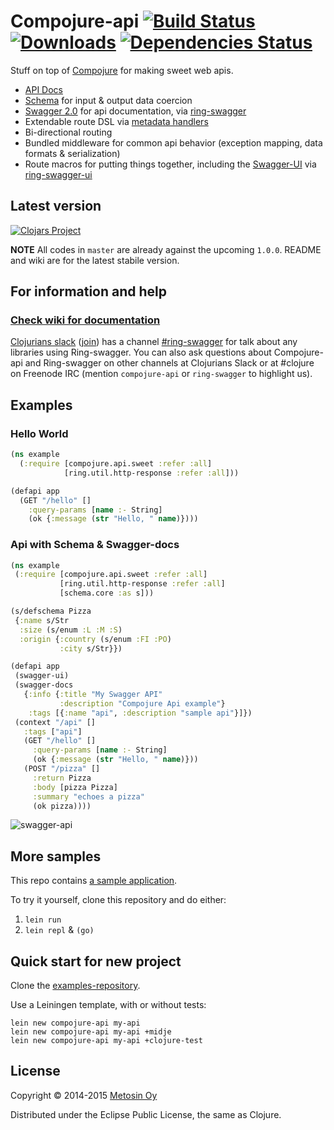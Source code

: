 # Compojure-api [![Build Status](https://api.travis-ci.org/metosin/compojure-api.svg?branch=master)](https://travis-ci.org/metosin/compojure-api) [![Downloads](https://jarkeeper.com/metosin/compojure-api/downloads.svg)](https://jarkeeper.com/metosin/compojure-api) [![Dependencies Status](https://jarkeeper.com/metosin/compojure-api/status.svg)](https://jarkeeper.com/metosin/compojure-api)

Stuff on top of [Compojure](https://github.com/weavejester/compojure) for making sweet web apis.

- [API Docs](http://metosin.github.io/compojure-api/doc/)
- [Schema](https://github.com/Prismatic/schema) for input & output data coercion
- [Swagger 2.0](https://github.com/wordnik/swagger-core/wiki) for api documentation, via [ring-swagger](https://github.com/metosin/ring-swagger)
- Extendable route DSL via [metadata handlers](https://github.com/metosin/compojure-api/wiki/Creating-your-own-metadata-handlers)
- Bi-directional routing
- Bundled middleware for common api behavior (exception mapping, data formats & serialization)
- Route macros for putting things together, including the [Swagger-UI](https://github.com/wordnik/swagger-ui) via [ring-swagger-ui](https://github.com/metosin/ring-swagger-ui)

## Latest version

[![Clojars Project](http://clojars.org/metosin/compojure-api/latest-version.svg)](http://clojars.org/metosin/compojure-api)

**NOTE** All codes in `master` are already against the upcoming `1.0.0`. README and wiki are for the latest stabile version.

## For information and help

### [Check wiki for documentation](https://github.com/metosin/compojure-api/wiki)

[Clojurians slack](https://clojurians.slack.com/) ([join](http://clojurians.net/)) has a channel [#ring-swagger](https://clojurians.slack.com/messages/ring-swagger/) for talk about any libraries using Ring-swagger. You can also ask questions about Compojure-api and Ring-swagger on other channels at Clojurians Slack or at #clojure on Freenode IRC (mention `compojure-api` or `ring-swagger` to highlight us).

## Examples

### Hello World

```clj
(ns example
  (:require [compojure.api.sweet :refer :all]
            [ring.util.http-response :refer :all]))

(defapi app
  (GET "/hello" []
    :query-params [name :- String]
    (ok {:message (str "Hello, " name)})))
```
 
### Api with Schema & Swagger-docs
 
 ```clj
 (ns example
  (:require [compojure.api.sweet :refer :all]
            [ring.util.http-response :refer :all]
            [schema.core :as s]))

(s/defschema Pizza
  {:name s/Str
   :size (s/enum :L :M :S)
   :origin {:country (s/enum :FI :PO)
            :city s/Str}})

(defapi app
  (swagger-ui)
  (swagger-docs
    {:info {:title "My Swagger API"
            :description "Compojure Api example"}
     :tags [{:name "api", :description "sample api"}]})
  (context "/api" []
    :tags ["api"]
    (GET "/hello" []
      :query-params [name :- String]
      (ok {:message (str "Hello, " name)}))
    (POST "/pizza" []
      :return Pizza
      :body [pizza Pizza]
      :summary "echoes a pizza"
      (ok pizza))))
```

![swagger-api](https://raw.githubusercontent.com/wiki/metosin/compojure-api/swagger-api.png)

## More samples

This repo contains [a sample application](./examples/src/examples/thingie.clj).

To try it yourself, clone this repository and do either:

1. `lein run`
2. `lein repl` & `(go)`

## Quick start for  new project

Clone the [examples-repository](https://github.com/metosin/compojure-api-examples).

Use a Leiningen template, with or without tests:

```
lein new compojure-api my-api
lein new compojure-api my-api +midje
lein new compojure-api my-api +clojure-test
```

## License

Copyright © 2014-2015 [Metosin Oy](http://www.metosin.fi)

Distributed under the Eclipse Public License, the same as Clojure.
